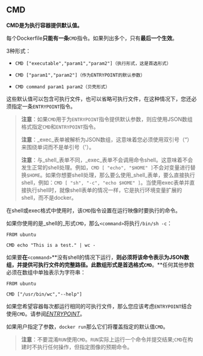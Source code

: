 ## CMD

**CMD是为执行容器提供默认值。**

每个Dockerfile**只能有一条**`CMD`指令。如果列出多个，只有**最后一个生效**。

3种形式：

* `CMD ["executable","param1","param2"]（执行形式，这是首选形式）`

* `CMD ["param1","param2"]（作为ENTRYPOINT的默认参数）`

* `CMD command param1 param2（贝壳形式）`

这些默认值可以包含可执行文件，也可以省略可执行文件，在这种情况下，您还必须指定一条`ENTRYPOINT`指令。

> **注意**：如果`CMD`用于为`ENTRYPOINT`指令提供默认参数，则应使用JSON数组格式指定`CMD`和`ENTRYPOINT`指令。
>
> **注意**：_exec_表单被解析为JSON数组，这意味着您必须使用双引号（“）来围绕单词而不是单引号（'）。
>
> **注意**：与_shell_表单不同，_exec_表单不会调用命令shell。这意味着不会发生正常的shell处理。例如，`CMD [ "echo", "$HOME" ]`不会对变量进行替换`$HOME`。如果你想要shell处理，那么要么使用_shell_表单，要么直接执行shell，例如：`CMD [ "sh", "-c", "echo $HOME" ]`。当使用exec表单并直接执行shell时，就像shell表单的情况一样，它是执行环境变量扩展的shell，而不是docker。

在shell或exec格式中使用时，该`CMD`指令设置在运行映像时要执行的命令。

如果你使用的是_shell的_形式`CMD`，那么`<command>`将执行`/bin/sh -c`：

```
FROM ubuntu

CMD echo "This is a test." | wc -
```

如果要**在**`<command>`**没有shell的情况下运行，**则必须将该命令表示为JSON数组，并提供可执行文件的完整路径。**此数组形式是首选格式**`CMD`**。**任何其他参数必须在数组中单独表示为字符串：

```
FROM ubuntu

CMD ["/usr/bin/wc","--help"]
```

如果您希望容器每次都运行相同的可执行文件，那么您应该考虑`ENTRYPOINT`结合使用`CMD`。请参阅[_ENTRYPOINT_](https://docs.docker.com/engine/reference/builder/#entrypoint)。

如果用户指定了参数，`docker run`那么它们将覆盖指定的默认值`CMD`。

> **注意**：不要混淆`RUN`使用`CMD`。`RUN`实际上运行一个命令并提交结果;`CMD`在构建时不执行任何操作，但指定图像的预期命令。



